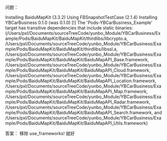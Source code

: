 问题：


Installing BaiduMapKit (3.3.2)
Using FBSnapshotTestCase (2.1.4)
Installing YBCarBusiness 0.1.0 (was 0.1.0)
[!] The 'Pods-YBCarBusiness_Example' target has transitive dependencies that include static binaries: (/Users/pxl/Documents/sourceTreeCode/yunbo_Module/YBCarBusiness/Example/Pods/BaiduMapKit/BaiduMapKit/thirdlibs/libcrypto.a, /Users/pxl/Documents/sourceTreeCode/yunbo_Module/YBCarBusiness/Example/Pods/BaiduMapKit/BaiduMapKit/thirdlibs/libssl.a, /Users/pxl/Documents/sourceTreeCode/yunbo_Module/YBCarBusiness/Example/Pods/BaiduMapKit/BaiduMapKit/BaiduMapAPI_Base.framework, /Users/pxl/Documents/sourceTreeCode/yunbo_Module/YBCarBusiness/Example/Pods/BaiduMapKit/BaiduMapKit/BaiduMapAPI_Cloud.framework, /Users/pxl/Documents/sourceTreeCode/yunbo_Module/YBCarBusiness/Example/Pods/BaiduMapKit/BaiduMapKit/BaiduMapAPI_Location.framework, /Users/pxl/Documents/sourceTreeCode/yunbo_Module/YBCarBusiness/Example/Pods/BaiduMapKit/BaiduMapKit/BaiduMapAPI_Map.framework, /Users/pxl/Documents/sourceTreeCode/yunbo_Module/YBCarBusiness/Example/Pods/BaiduMapKit/BaiduMapKit/BaiduMapAPI_Radar.framework, /Users/pxl/Documents/sourceTreeCode/yunbo_Module/YBCarBusiness/Example/Pods/BaiduMapKit/BaiduMapKit/BaiduMapAPI_Search.framework, and /Users/pxl/Documents/sourceTreeCode/yunbo_Module/YBCarBusiness/Example/Pods/BaiduMapKit/BaiduMapKit/BaiduMapAPI_Utils.framework)

答案：
移除 use_frameworks! 就好


